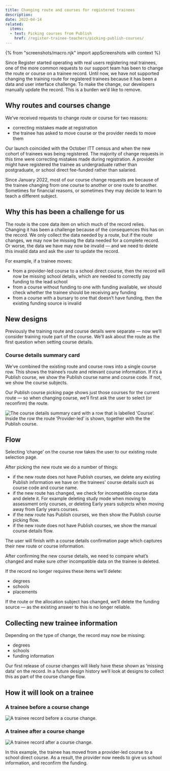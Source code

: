 ```yaml
---
title: Changing route and courses for registered trainees
description: 
date: 2022-04-14
related:
  items:
  - text: Picking courses from Publish
    href: /register-trainee-teachers/picking-publish-courses/
---
```

{% from "screenshots/macro.njk" import appScreenshots with context %}

Since Register started operating with real users registering real trainees, one of the more common requests to our support team has been to change the route or course on a trainee record. Until now, we have not supported changing the training route for registered trainees because it has been a data and user interface challenge. To make the change, our developers manually update the record. This is a burden we’d like to remove.

## Why routes and courses change

We’ve received requests to change route or course for two reasons:

* correcting mistakes made at registration
* the trainee has asked to move course or the provider needs to move them

Our launch coincided with the October ITT census and when the new cohort of trainees was being registered. The majority of change requests in this time were correcting mistakes made during registration. A provider might have registered the trainee as undergraduate rather than postgraduate, or school direct fee-funded rather than salaried.

Since January 2022, most of our course change requests are because of the trainee changing from one course to another or one route to another. Sometimes for financial reasons, or sometimes they may decide to learn to teach a different subject.

## Why this has been a challenge for us

The route is the core data item on which much of the record relies. Changing it has been a challenge because of the consequences this has on the record. We only collect the data needed by a route, but if the route changes, we may now be missing the data needed for a complete record. Or worse, the data we have may now be invalid — and we need to delete this invalid data and ask the user to update the record.

For example, if a trainee moves:

* from a provider-led course to a school direct course, then the record will now be missing school details, which are needed to correctly pay funding to the lead school
* from a course without funding to one with funding available, we should check whether the trainee should be receiving any funding
* from a course with a bursary to one that doesn’t have funding, then the existing funding source is invalid

## New designs

Previously the training route and course details were separate — now we’ll consider training route part of the course. We’ll ask about the route as the first question when setting course details.

### Course details summary card

We’ve combined the existing route and course rows into a single course row. This shows the trainee’s route and relevant course information. If it’s a Publish course, we show the Publish course name and course code. If not, we show the course subjects.

Our Publish course picking page shows just those courses for the current route — so when changing course, we’ll first ask the user to select (or reconfirm) the route.

![The course details summary card with a row that is labelled ‘Course’. Inside the row the route ‘Provider-led’ is shown, together with the the Publish course.](1-new-course-details-summary-card.png "Ammended course row")

## Flow

Selecting ‘change’ on the course row takes the user to our existing route selection page. 

After picking the new route we do a number of things:

* if the new route does not have Publish courses, we delete any existing Publish information we have on the trainees' course details such as course code and course name.
* if the new route has changed, we check for incompatible course data and delete it. For example deleting study mode when moving to assessment only courses, or deleting Early years subjects when moving away from Early years courses.
* if the new route has Publish courses, we then show the Publish course picking flow.
* if the new route does not have Publish courses, we show the manual course details flow.

The user will finish with a course details confirmation page which captures their new route or course information.

After confirming the new course details, we need to compare what’s changed and make sure other incompatible data on the trainee is deleted.

If the record no longer requires these items we’ll delete:

* degrees
* schools
* placements

If the route or the allocation subject has changed, we’ll delete the funding source — as the existing answer to this is no longer reliable.

## Collecting new trainee information

Depending on the type of change, the record may now be missing:

* degrees
* schools
* funding information

Our first release of course changes will likely have these shown as ‘missing data’ on the record. In a future design history we’ll look at designs to collect this as part of the course change flow.

## How it will look on a trainee

### A trainee before a course change
![A trainee record before a course change.](2-trainee-before-course-change.png "A trainee record before a course change")

### A trainee after a course change

![A trainee record after a course change.](3-trainee-after-course-change.png "A trainee record after a course change")

In this example, the trainee has moved from a provider-led course to a school direct course. As a result, the provider now needs to give us school information, and reconfirm the funding.



